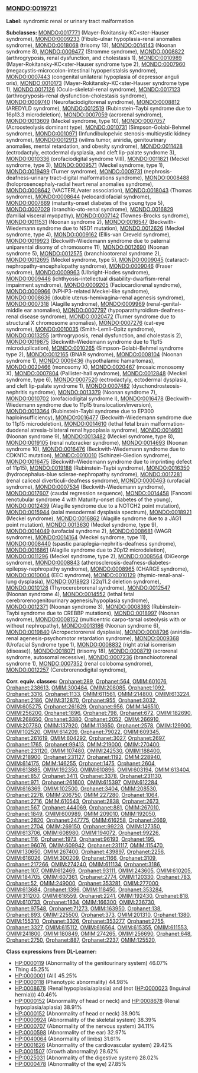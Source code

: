 
### [MONDO:0019721](http://purl.obolibrary.org/obo/MONDO_0019721)
**Label:** syndromic renal or urinary tract malformation

**Subclasses:** [MONDO:0017771](http://purl.obolibrary.org/obo/MONDO_0017771) (Mayer-Rokitansky-KC<ster-Hauser syndrome), [MONDO:0009233](http://purl.obolibrary.org/obo/MONDO_0009233) (Fibulo-ulnar hypoplasia-renal anomalies syndrome), [MONDO:0018068](http://purl.obolibrary.org/obo/MONDO_0018068) (trisomy 13), [MONDO:0014143](http://purl.obolibrary.org/obo/MONDO_0014143) (Noonan syndrome 8), [MONDO:0009477](http://purl.obolibrary.org/obo/MONDO_0009477) (Stromme syndrome), [MONDO:0008822](http://purl.obolibrary.org/obo/MONDO_0008822) (arthrogryposis, renal dysfunction, and cholestasis 1), [MONDO:0010989](http://purl.obolibrary.org/obo/MONDO_0010989) (Mayer-Rokitansky-KC<ster-Hauser syndrome type 2), [MONDO:0007960](http://purl.obolibrary.org/obo/MONDO_0007960) (megacystis-microcolon-intestinal hypoperistalsis syndrome), [MONDO:0007443](http://purl.obolibrary.org/obo/MONDO_0007443) (congenital unilateral hypoplasia of depressor anguli oris), [MONDO:0010173](http://purl.obolibrary.org/obo/MONDO_0010173) (Mayer-Rokitansky-KC<ster-Hauser syndrome type 1), [MONDO:0017126](http://purl.obolibrary.org/obo/MONDO_0017126) (Oculo-skeletal-renal syndrome), [MONDO:0017123](http://purl.obolibrary.org/obo/MONDO_0017123) (arthrogryposis-renal dysfunction-cholestasis syndrome), [MONDO:0009740](http://purl.obolibrary.org/obo/MONDO_0009740) (Neurofaciodigitorenal syndrome), [MONDO:0008812](http://purl.obolibrary.org/obo/MONDO_0008812) (AREDYLD syndrome), [MONDO:0012519](http://purl.obolibrary.org/obo/MONDO_0012519) (Rubinstein-Taybi syndrome due to 16p13.3 microdeletion), [MONDO:0007059](http://purl.obolibrary.org/obo/MONDO_0007059) (acrorenal syndrome), [MONDO:0013609](http://purl.obolibrary.org/obo/MONDO_0013609) (Meckel syndrome, type 10), [MONDO:0007057](http://purl.obolibrary.org/obo/MONDO_0007057) (Acroosteolysis dominant type), [MONDO:0010731](http://purl.obolibrary.org/obo/MONDO_0010731) (Simpson-Golabi-Behmel syndrome), [MONDO:0010971](http://purl.obolibrary.org/obo/MONDO_0010971) (Infundibulopelvic stenosis-multicystic kidney syndrome), [MONDO:0012913](http://purl.obolibrary.org/obo/MONDO_0012913) (wilms tumor, aniridia, genitourinary anomalies, mental retardation, and obesity syndrome), [MONDO:0011428](http://purl.obolibrary.org/obo/MONDO_0011428) (ectrodactyly, ectodermal dysplasia, and cleft lip-palate syndrome 3), [MONDO:0010336](http://purl.obolibrary.org/obo/MONDO_0010336) (orofaciodigital syndrome VIII), [MONDO:0011821](http://purl.obolibrary.org/obo/MONDO_0011821) (Meckel syndrome, type 3), [MONDO:0009571](http://purl.obolibrary.org/obo/MONDO_0009571) (Meckel syndrome, type 1), [MONDO:0019499](http://purl.obolibrary.org/obo/MONDO_0019499) (Turner syndrome), [MONDO:0009731](http://purl.obolibrary.org/obo/MONDO_0009731) (nephrosis-deafness-urinary tract-digital malformations syndrome), [MONDO:0008488](http://purl.obolibrary.org/obo/MONDO_0008488) (holoprosencephaly-radial heart renal anomalies syndrome), [MONDO:0008642](http://purl.obolibrary.org/obo/MONDO_0008642) (VACTERL/vater association), [MONDO:0018043](http://purl.obolibrary.org/obo/MONDO_0018043) (Thomas syndrome), [MONDO:0008644](http://purl.obolibrary.org/obo/MONDO_0008644) (velocardiofacial syndrome), [MONDO:0007669](http://purl.obolibrary.org/obo/MONDO_0007669) (maturity-onset diabetes of the young type 5), [MONDO:0007029](http://purl.obolibrary.org/obo/MONDO_0007029) (branchio-oto-renal syndrome), [MONDO:0016829](http://purl.obolibrary.org/obo/MONDO_0016829) (familial visceral myopathy), [MONDO:0007142](http://purl.obolibrary.org/obo/MONDO_0007142) (Townes-Brocks syndrome), [MONDO:0011531](http://purl.obolibrary.org/obo/MONDO_0011531) (Noonan syndrome 2), [MONDO:0016547](http://purl.obolibrary.org/obo/MONDO_0016547) (Beckwith-Wiedemann syndrome due to NSD1 mutation), [MONDO:0012626](http://purl.obolibrary.org/obo/MONDO_0012626) (Meckel syndrome, type 4), [MONDO:0009162](http://purl.obolibrary.org/obo/MONDO_0009162) (Ellis-van Creveld syndrome), [MONDO:0019923](http://purl.obolibrary.org/obo/MONDO_0019923) (Beckwith-Wiedemann syndrome due to paternal uniparental disomy of chromosome 11), [MONDO:0012690](http://purl.obolibrary.org/obo/MONDO_0012690) (Noonan syndrome 5), [MONDO:0012575](http://purl.obolibrary.org/obo/MONDO_0012575) (branchiootorenal syndrome 2), [MONDO:0012695](http://purl.obolibrary.org/obo/MONDO_0012695) (Meckel syndrome, type 5), [MONDO:0009045](http://purl.obolibrary.org/obo/MONDO_0009045) (cataract-nephropathy-encephalopathy syndrome), [MONDO:0009046](http://purl.obolibrary.org/obo/MONDO_0009046) (Fraser syndrome), [MONDO:0009963](http://purl.obolibrary.org/obo/MONDO_0009963) (Ulbright-Hodes syndrome), [MONDO:0009446](http://purl.obolibrary.org/obo/MONDO_0009446) (ichthyosis-intellectual disability-dwarfism-renal impairment syndrome), [MONDO:0009205](http://purl.obolibrary.org/obo/MONDO_0009205) (Faciocardiorenal syndrome), [MONDO:0009966](http://purl.obolibrary.org/obo/MONDO_0009966) (NPHP3-related Meckel-like syndrome), [MONDO:0008636](http://purl.obolibrary.org/obo/MONDO_0008636) (double uterus-hemivagina-renal agenesis syndrome), [MONDO:0007318](http://purl.obolibrary.org/obo/MONDO_0007318) (Alagille syndrome), [MONDO:0009969](http://purl.obolibrary.org/obo/MONDO_0009969) (renal-genital-middle ear anomalies), [MONDO:0007797](http://purl.obolibrary.org/obo/MONDO_0007797) (hypoparathyroidism-deafness-renal disease syndrome), [MONDO:0020472](http://purl.obolibrary.org/obo/MONDO_0020472) (Turner syndrome due to structural X chromosome anomalies), [MONDO:0007276](http://purl.obolibrary.org/obo/MONDO_0007276) (cat-eye syndrome), [MONDO:0010035](http://purl.obolibrary.org/obo/MONDO_0010035) (Smith-Lemli-Opitz syndrome), [MONDO:0013255](http://purl.obolibrary.org/obo/MONDO_0013255) (arthrogryposis, renal dysfunction, and cholestasis 2), [MONDO:0019875](http://purl.obolibrary.org/obo/MONDO_0019875) (Beckwith-Wiedemann syndrome due to 11p15 microduplication), [MONDO:0010265](http://purl.obolibrary.org/obo/MONDO_0010265) (Simpson-Golabi-Behmel syndrome type 2), [MONDO:0012165](http://purl.obolibrary.org/obo/MONDO_0012165) (BNAR syndrome), [MONDO:0008104](http://purl.obolibrary.org/obo/MONDO_0008104) (Noonan syndrome 1), [MONDO:0009436](http://purl.obolibrary.org/obo/MONDO_0009436) (hypothalamic hamartomas), [MONDO:0020466](http://purl.obolibrary.org/obo/MONDO_0020466) (monosomy X), [MONDO:0020467](http://purl.obolibrary.org/obo/MONDO_0020467) (mosaic monosomy X), [MONDO:0007804](http://purl.obolibrary.org/obo/MONDO_0007804) (Pallister-hall syndrome), [MONDO:0012848](http://purl.obolibrary.org/obo/MONDO_0012848) (Meckel syndrome, type 6), [MONDO:0007520](http://purl.obolibrary.org/obo/MONDO_0007520) (ectrodactyly, ectodermal dysplasia, and cleft lip-palate syndrome 1), [MONDO:0007482](http://purl.obolibrary.org/obo/MONDO_0007482) (dyschondrosteosis-nephritis syndrome), [MONDO:0013379](http://purl.obolibrary.org/obo/MONDO_0013379) (Noonan syndrome 7), [MONDO:0010702](http://purl.obolibrary.org/obo/MONDO_0010702) (orofaciodigital syndrome I), [MONDO:0016478](http://purl.obolibrary.org/obo/MONDO_0016478) (Beckwith-Wiedemann syndrome due to 11p15 translocation/inversion), [MONDO:0013364](http://purl.obolibrary.org/obo/MONDO_0013364) (Rubinstein-Taybi syndrome due to EP300 haploinsufficiency), [MONDO:0016477](http://purl.obolibrary.org/obo/MONDO_0016477) (Beckwith-Wiedemann syndrome due to 11p15 microdeletion), [MONDO:0014610](http://purl.obolibrary.org/obo/MONDO_0014610) (lethal fetal brain malformation-duodenal atresia-bilateral renal hypoplasia syndrome), [MONDO:0014691](http://purl.obolibrary.org/obo/MONDO_0014691) (Noonan syndrome 9), [MONDO:0013482](http://purl.obolibrary.org/obo/MONDO_0013482) (Meckel syndrome, type 8), [MONDO:0019105](http://purl.obolibrary.org/obo/MONDO_0019105) (renal nutcracker syndrome), [MONDO:0014693](http://purl.obolibrary.org/obo/MONDO_0014693) (Noonan syndrome 10), [MONDO:0016476](http://purl.obolibrary.org/obo/MONDO_0016476) (Beckwith-Wiedemann syndrome due to CDKN1C mutation), [MONDO:0010010](http://purl.obolibrary.org/obo/MONDO_0010010) (Schinzel-Giedion syndrome), [MONDO:0016475](http://purl.obolibrary.org/obo/MONDO_0016475) (Beckwith-Wiedemann syndrome due to imprinting defect of 11p15), [MONDO:0019188](http://purl.obolibrary.org/obo/MONDO_0019188) (Rubinstein-Taybi syndrome), [MONDO:0016350](http://purl.obolibrary.org/obo/MONDO_0016350) (hydrocephalus-blue sclerae-nephropathy syndrome), [MONDO:0017281](http://purl.obolibrary.org/obo/MONDO_0017281) (renal caliceal diverticuli-deafness syndrome), [MONDO:0000463](http://purl.obolibrary.org/obo/MONDO_0000463) (urofacial syndrome), [MONDO:0007534](http://purl.obolibrary.org/obo/MONDO_0007534) (Beckwith-Wiedemann syndrome), [MONDO:0017607](http://purl.obolibrary.org/obo/MONDO_0017607) (caudal regression sequence), [MONDO:0014458](http://purl.obolibrary.org/obo/MONDO_0014458) (Fanconi renotubular syndrome 4 with Maturity-onset diabetes of the young), [MONDO:0012439](http://purl.obolibrary.org/obo/MONDO_0012439) (Alagille syndrome due to a NOTCH2 point mutation), [MONDO:0015944](http://purl.obolibrary.org/obo/MONDO_0015944) (axial mesodermal dysplasia spectrum), [MONDO:0018921](http://purl.obolibrary.org/obo/MONDO_0018921) (Meckel syndrome), [MONDO:0016862](http://purl.obolibrary.org/obo/MONDO_0016862) (Alagille syndrome due to a JAG1 point mutation), [MONDO:0013630](http://purl.obolibrary.org/obo/MONDO_0013630) (Meckel syndrome, type 9), [MONDO:0014049](http://purl.obolibrary.org/obo/MONDO_0014049) (urofacial syndrome 2), [MONDO:0008681](http://purl.obolibrary.org/obo/MONDO_0008681) (WAGR syndrome), [MONDO:0014164](http://purl.obolibrary.org/obo/MONDO_0014164) (Meckel syndrome, type 11), [MONDO:0008440](http://purl.obolibrary.org/obo/MONDO_0008440) (spastic paraplegia-nephritis-deafness syndrome), [MONDO:0016861](http://purl.obolibrary.org/obo/MONDO_0016861) (Alagille syndrome due to 20p12 microdeletion), [MONDO:0011296](http://purl.obolibrary.org/obo/MONDO_0011296) (Meckel syndrome, type 2), [MONDO:0008564](http://purl.obolibrary.org/obo/MONDO_0008564) (DiGeorge syndrome), [MONDO:0008843](http://purl.obolibrary.org/obo/MONDO_0008843) (atherosclerosis-deafness-diabetes-epilepsy-nephropathy syndrome), [MONDO:0008965](http://purl.obolibrary.org/obo/MONDO_0008965) (CHARGE syndrome), [MONDO:0010004](http://purl.obolibrary.org/obo/MONDO_0010004) (EEC syndrome), [MONDO:0010129](http://purl.obolibrary.org/obo/MONDO_0010129) (thymic-renal-anal-lung dysplasia), [MONDO:0018923](http://purl.obolibrary.org/obo/MONDO_0018923) (22q11.2 deletion syndrome), [MONDO:0010128](http://purl.obolibrary.org/obo/MONDO_0010128) (Thyrocerebrorenal syndrome), [MONDO:0012547](http://purl.obolibrary.org/obo/MONDO_0012547) (Noonan syndrome 4), [MONDO:0014552](http://purl.obolibrary.org/obo/MONDO_0014552) (lethal fetal cerebrorenogenitourinary agenesis/hypoplasia syndrome), [MONDO:0012371](http://purl.obolibrary.org/obo/MONDO_0012371) (Noonan syndrome 3), [MONDO:0008393](http://purl.obolibrary.org/obo/MONDO_0008393) (Rubinstein-Taybi syndrome due to CREBBP mutations), [MONDO:0018997](http://purl.obolibrary.org/obo/MONDO_0018997) (Noonan syndrome), [MONDO:0008152](http://purl.obolibrary.org/obo/MONDO_0008152) (multicentric carpo-tarsal osteolysis with or without nephropathy), [MONDO:0013186](http://purl.obolibrary.org/obo/MONDO_0013186) (Noonan syndrome 6), [MONDO:0019840](http://purl.obolibrary.org/obo/MONDO_0019840) (Acropectororenal dysplasia), [MONDO:0008796](http://purl.obolibrary.org/obo/MONDO_0008796) (aniridia-renal agenesis-psychomotor retardation syndrome), [MONDO:0009368](http://purl.obolibrary.org/obo/MONDO_0009368) (Urofacial Syndrome type 1), [MONDO:0008832](http://purl.obolibrary.org/obo/MONDO_0008832) (right atrial isomerism (disease)), [MONDO:0018071](http://purl.obolibrary.org/obo/MONDO_0018071) (trisomy 18), [MONDO:0008719](http://purl.obolibrary.org/obo/MONDO_0008719) (acrorenal syndrome, autosomal recessive), [MONDO:0007236](http://purl.obolibrary.org/obo/MONDO_0007236) (branchiootorenal syndrome 1), [MONDO:0007352](http://purl.obolibrary.org/obo/MONDO_0007352) (renal coloboma syndrome), [MONDO:0012257](http://purl.obolibrary.org/obo/MONDO_0012257) (Cerebrorenodigital syndrome), 

**Corr. equiv. classes:** [Orphanet:289](http://www.orpha.net/ORDO/Orphanet_289), [Orphanet:564](http://www.orpha.net/ORDO/Orphanet_564), [OMIM:601076](http://purl.obolibrary.org/obo/OMIM_601076), [Orphanet:238613](http://www.orpha.net/ORDO/Orphanet_238613), [OMIM:300484](http://purl.obolibrary.org/obo/OMIM_300484), [OMIM:208085](http://purl.obolibrary.org/obo/OMIM_208085), [Orphanet:1092](http://www.orpha.net/ORDO/Orphanet_1092), [Orphanet:3316](http://www.orpha.net/ORDO/Orphanet_3316), [Orphanet:1133](http://www.orpha.net/ORDO/Orphanet_1133), [OMIM:611561](http://purl.obolibrary.org/obo/OMIM_611561), [OMIM:214800](http://purl.obolibrary.org/obo/OMIM_214800), [OMIM:613224](http://purl.obolibrary.org/obo/OMIM_613224), [Orphanet:2186](http://www.orpha.net/ORDO/Orphanet_2186), [OMIM:312870](http://purl.obolibrary.org/obo/OMIM_312870), [Orphanet:955](http://www.orpha.net/ORDO/Orphanet_955), [Orphanet:3032](http://www.orpha.net/ORDO/Orphanet_3032), [OMIM:605275](http://purl.obolibrary.org/obo/OMIM_605275), [Orphanet:261629](http://www.orpha.net/ORDO/Orphanet_261629), [Orphanet:956](http://www.orpha.net/ORDO/Orphanet_956), [OMIM:146510](http://purl.obolibrary.org/obo/OMIM_146510), [OMIM:256200](http://purl.obolibrary.org/obo/OMIM_256200), [Orphanet:1896](http://www.orpha.net/ORDO/Orphanet_1896), [Orphanet:798](http://www.orpha.net/ORDO/Orphanet_798), [Orphanet:672](http://www.orpha.net/ORDO/Orphanet_672), [OMIM:182690](http://purl.obolibrary.org/obo/OMIM_182690), [OMIM:268650](http://purl.obolibrary.org/obo/OMIM_268650), [Orphanet:3380](http://www.orpha.net/ORDO/Orphanet_3380), [Orphanet:2052](http://www.orpha.net/ORDO/Orphanet_2052), [OMIM:266910](http://purl.obolibrary.org/obo/OMIM_266910), [OMIM:207780](http://purl.obolibrary.org/obo/OMIM_207780), [OMIM:137920](http://purl.obolibrary.org/obo/OMIM_137920), [OMIM:113650](http://purl.obolibrary.org/obo/OMIM_113650), [Orphanet:2578](http://www.orpha.net/ORDO/Orphanet_2578), [OMIM:129900](http://purl.obolibrary.org/obo/OMIM_129900), [OMIM:102520](http://purl.obolibrary.org/obo/OMIM_102520), [OMIM:614209](http://purl.obolibrary.org/obo/OMIM_614209), [Orphanet:79022](http://www.orpha.net/ORDO/Orphanet_79022), [OMIM:609345](http://purl.obolibrary.org/obo/OMIM_609345), [Orphanet:261619](http://www.orpha.net/ORDO/Orphanet_261619), [OMIM:604292](http://purl.obolibrary.org/obo/OMIM_604292), [Orphanet:3027](http://www.orpha.net/ORDO/Orphanet_3027), [Orphanet:2697](http://www.orpha.net/ORDO/Orphanet_2697), [Orphanet:1765](http://www.orpha.net/ORDO/Orphanet_1765), [Orphanet:99413](http://www.orpha.net/ORDO/Orphanet_99413), [OMIM:219000](http://purl.obolibrary.org/obo/OMIM_219000), [OMIM:270400](http://purl.obolibrary.org/obo/OMIM_270400), [Orphanet:231120](http://www.orpha.net/ORDO/Orphanet_231120), [OMIM:107480](http://purl.obolibrary.org/obo/OMIM_107480), [OMIM:242530](http://purl.obolibrary.org/obo/OMIM_242530), [OMIM:188400](http://purl.obolibrary.org/obo/OMIM_188400), [OMIM:218900](http://purl.obolibrary.org/obo/OMIM_218900), [Orphanet:231127](http://www.orpha.net/ORDO/Orphanet_231127), [Orphanet:1192](http://www.orpha.net/ORDO/Orphanet_1192), [OMIM:228940](http://purl.obolibrary.org/obo/OMIM_228940), [OMIM:614175](http://purl.obolibrary.org/obo/OMIM_614175), [OMIM:146255](http://purl.obolibrary.org/obo/OMIM_146255), [Orphanet:1475](http://www.orpha.net/ORDO/Orphanet_1475), [Orphanet:2604](http://www.orpha.net/ORDO/Orphanet_2604), [OMIM:613885](http://purl.obolibrary.org/obo/OMIM_613885), [OMIM:192350](http://purl.obolibrary.org/obo/OMIM_192350), [OMIM:610896](http://purl.obolibrary.org/obo/OMIM_610896), [OMIM:603194](http://purl.obolibrary.org/obo/OMIM_603194), [OMIM:613404](http://purl.obolibrary.org/obo/OMIM_613404), [Orphanet:857](http://www.orpha.net/ORDO/Orphanet_857), [Orphanet:3411](http://www.orpha.net/ORDO/Orphanet_3411), [Orphanet:3378](http://www.orpha.net/ORDO/Orphanet_3378), [Orphanet:231130](http://www.orpha.net/ORDO/Orphanet_231130), [Orphanet:971](http://www.orpha.net/ORDO/Orphanet_971), [Orphanet:261600](http://www.orpha.net/ORDO/Orphanet_261600), [OMIM:615397](http://purl.obolibrary.org/obo/OMIM_615397), [OMIM:612284](http://purl.obolibrary.org/obo/OMIM_612284), [OMIM:616369](http://purl.obolibrary.org/obo/OMIM_616369), [OMIM:102500](http://purl.obolibrary.org/obo/OMIM_102500), [Orphanet:3404](http://www.orpha.net/ORDO/Orphanet_3404), [OMIM:208530](http://purl.obolibrary.org/obo/OMIM_208530), [Orphanet:2278](http://www.orpha.net/ORDO/Orphanet_2278), [OMIM:206750](http://purl.obolibrary.org/obo/OMIM_206750), [OMIM:227280](http://purl.obolibrary.org/obo/OMIM_227280), [Orphanet:1064](http://www.orpha.net/ORDO/Orphanet_1064), [Orphanet:2716](http://www.orpha.net/ORDO/Orphanet_2716), [OMIM:610543](http://purl.obolibrary.org/obo/OMIM_610543), [Orphanet:2838](http://www.orpha.net/ORDO/Orphanet_2838), [Orphanet:2673](http://www.orpha.net/ORDO/Orphanet_2673), [Orphanet:567](http://www.orpha.net/ORDO/Orphanet_567), [Orphanet:444069](http://www.orpha.net/ORDO/Orphanet_444069), [Orphanet:881](http://www.orpha.net/ORDO/Orphanet_881), [OMIM:267010](http://purl.obolibrary.org/obo/OMIM_267010), [Orphanet:1849](http://www.orpha.net/ORDO/Orphanet_1849), [OMIM:600989](http://purl.obolibrary.org/obo/OMIM_600989), [OMIM:209010](http://purl.obolibrary.org/obo/OMIM_209010), [OMIM:192050](http://purl.obolibrary.org/obo/OMIM_192050), [Orphanet:2820](http://www.orpha.net/ORDO/Orphanet_2820), [Orphanet:247775](http://www.orpha.net/ORDO/Orphanet_247775), [OMIM:616258](http://purl.obolibrary.org/obo/OMIM_616258), [Orphanet:2669](http://www.orpha.net/ORDO/Orphanet_2669), [Orphanet:2704](http://www.orpha.net/ORDO/Orphanet_2704), [OMIM:269150](http://purl.obolibrary.org/obo/OMIM_269150), [Orphanet:99228](http://www.orpha.net/ORDO/Orphanet_99228), [OMIM:127350](http://purl.obolibrary.org/obo/OMIM_127350), [OMIM:613706](http://purl.obolibrary.org/obo/OMIM_613706), [OMIM:608980](http://purl.obolibrary.org/obo/OMIM_608980), [OMIM:194072](http://purl.obolibrary.org/obo/OMIM_194072), [Orphanet:99226](http://www.orpha.net/ORDO/Orphanet_99226), [Orphanet:116](http://www.orpha.net/ORDO/Orphanet_116), [Orphanet:1973](http://www.orpha.net/ORDO/Orphanet_1973), [Orphanet:96193](http://www.orpha.net/ORDO/Orphanet_96193), [Orphanet:195](http://www.orpha.net/ORDO/Orphanet_195), [Orphanet:96076](http://www.orpha.net/ORDO/Orphanet_96076), [OMIM:609942](http://purl.obolibrary.org/obo/OMIM_609942), [Orphanet:231117](http://www.orpha.net/ORDO/Orphanet_231117), [OMIM:115470](http://purl.obolibrary.org/obo/OMIM_115470), [OMIM:130650](http://purl.obolibrary.org/obo/OMIM_130650), [OMIM:267400](http://purl.obolibrary.org/obo/OMIM_267400), [Orphanet:439897](http://www.orpha.net/ORDO/Orphanet_439897), [Orphanet:2256](http://www.orpha.net/ORDO/Orphanet_2256), [OMIM:616026](http://purl.obolibrary.org/obo/OMIM_616026), [OMIM:300209](http://purl.obolibrary.org/obo/OMIM_300209), [Orphanet:1166](http://www.orpha.net/ORDO/Orphanet_1166), [Orphanet:3109](http://www.orpha.net/ORDO/Orphanet_3109), [Orphanet:217266](http://www.orpha.net/ORDO/Orphanet_217266), [OMIM:274240](http://purl.obolibrary.org/obo/OMIM_274240), [OMIM:611134](http://purl.obolibrary.org/obo/OMIM_611134), [Orphanet:3186](http://www.orpha.net/ORDO/Orphanet_3186), [Orphanet:107](http://www.orpha.net/ORDO/Orphanet_107), [OMIM:612469](http://purl.obolibrary.org/obo/OMIM_612469), [Orphanet:93111](http://www.orpha.net/ORDO/Orphanet_93111), [OMIM:243605](http://purl.obolibrary.org/obo/OMIM_243605), [OMIM:610205](http://purl.obolibrary.org/obo/OMIM_610205), [OMIM:184705](http://purl.obolibrary.org/obo/OMIM_184705), [OMIM:607361](http://purl.obolibrary.org/obo/OMIM_607361), [Orphanet:2774](http://www.orpha.net/ORDO/Orphanet_2774), [OMIM:120330](http://purl.obolibrary.org/obo/OMIM_120330), [Orphanet:783](http://www.orpha.net/ORDO/Orphanet_783), [Orphanet:52](http://www.orpha.net/ORDO/Orphanet_52), [OMIM:249000](http://purl.obolibrary.org/obo/OMIM_249000), [Orphanet:353281](http://www.orpha.net/ORDO/Orphanet_353281), [OMIM:277000](http://purl.obolibrary.org/obo/OMIM_277000), [OMIM:613684](http://purl.obolibrary.org/obo/OMIM_613684), [Orphanet:1396](http://www.orpha.net/ORDO/Orphanet_1396), [OMIM:118450](http://purl.obolibrary.org/obo/OMIM_118450), [Orphanet:353284](http://www.orpha.net/ORDO/Orphanet_353284), [OMIM:311200](http://purl.obolibrary.org/obo/OMIM_311200), [OMIM:616559](http://purl.obolibrary.org/obo/OMIM_616559), [Orphanet:2241](http://www.orpha.net/ORDO/Orphanet_2241), [OMIM:192430](http://purl.obolibrary.org/obo/OMIM_192430), [Orphanet:818](http://www.orpha.net/ORDO/Orphanet_818), [OMIM:610733](http://purl.obolibrary.org/obo/OMIM_610733), [Orphanet:1834](http://www.orpha.net/ORDO/Orphanet_1834), [OMIM:166300](http://purl.obolibrary.org/obo/OMIM_166300), [OMIM:236730](http://purl.obolibrary.org/obo/OMIM_236730), [Orphanet:97548](http://www.orpha.net/ORDO/Orphanet_97548), [Orphanet:71273](http://www.orpha.net/ORDO/Orphanet_71273), [OMIM:163950](http://purl.obolibrary.org/obo/OMIM_163950), [Orphanet:138](http://www.orpha.net/ORDO/Orphanet_138), [Orphanet:893](http://www.orpha.net/ORDO/Orphanet_893), [OMIM:225500](http://purl.obolibrary.org/obo/OMIM_225500), [Orphanet:373](http://www.orpha.net/ORDO/Orphanet_373), [OMIM:201310](http://purl.obolibrary.org/obo/OMIM_201310), [Orphanet:1380](http://www.orpha.net/ORDO/Orphanet_1380), [OMIM:155310](http://purl.obolibrary.org/obo/OMIM_155310), [Orphanet:3326](http://www.orpha.net/ORDO/Orphanet_3326), [Orphanet:353277](http://www.orpha.net/ORDO/Orphanet_353277), [Orphanet:2755](http://www.orpha.net/ORDO/Orphanet_2755), [Orphanet:3327](http://www.orpha.net/ORDO/Orphanet_3327), [OMIM:615112](http://purl.obolibrary.org/obo/OMIM_615112), [OMIM:616564](http://purl.obolibrary.org/obo/OMIM_616564), [OMIM:615355](http://purl.obolibrary.org/obo/OMIM_615355), [OMIM:611553](http://purl.obolibrary.org/obo/OMIM_611553), [OMIM:241800](http://purl.obolibrary.org/obo/OMIM_241800), [OMIM:180849](http://purl.obolibrary.org/obo/OMIM_180849), [OMIM:274265](http://purl.obolibrary.org/obo/OMIM_274265), [OMIM:256690](http://purl.obolibrary.org/obo/OMIM_256690), [Orphanet:648](http://www.orpha.net/ORDO/Orphanet_648), [Orphanet:2750](http://www.orpha.net/ORDO/Orphanet_2750), [Orphanet:887](http://www.orpha.net/ORDO/Orphanet_887), [Orphanet:2237](http://www.orpha.net/ORDO/Orphanet_2237), [OMIM:125520](http://purl.obolibrary.org/obo/OMIM_125520), 

**Class expressions from DL-Learner:**

- [HP:0000119](http://purl.obolibrary.org/obo/HP_0000119) (Abnormality of the genitourinary system) 46.07%
- Thing 45.25%
- [HP:0000001](http://purl.obolibrary.org/obo/HP_0000001) (All) 45.25%
- [HP:0000118](http://purl.obolibrary.org/obo/HP_0000118) (Phenotypic abnormality) 44.98%
- [HP:0008678](http://purl.obolibrary.org/obo/HP_0008678) (Renal hypoplasia/aplasia) and (not ([HP:0000023](http://purl.obolibrary.org/obo/HP_0000023) (Inguinal hernia))) 40.46%
- [HP:0000152](http://purl.obolibrary.org/obo/HP_0000152) (Abnormality of head or neck) and [HP:0008678](http://purl.obolibrary.org/obo/HP_0008678) (Renal hypoplasia/aplasia) 38.91%
- [HP:0000152](http://purl.obolibrary.org/obo/HP_0000152) (Abnormality of head or neck) 38.90%
- [HP:0000924](http://purl.obolibrary.org/obo/HP_0000924) (Abnormality of the skeletal system) 38.39%
- [HP:0000707](http://purl.obolibrary.org/obo/HP_0000707) (Abnormality of the nervous system) 34.11%
- [HP:0000598](http://purl.obolibrary.org/obo/HP_0000598) (Abnormality of the ear) 32.97%
- [HP:0040064](http://purl.obolibrary.org/obo/HP_0040064) (Abnormality of limbs) 31.61%
- [HP:0001626](http://purl.obolibrary.org/obo/HP_0001626) (Abnormality of the cardiovascular system) 29.42%
- [HP:0001507](http://purl.obolibrary.org/obo/HP_0001507) (Growth abnormality) 28.62%
- [HP:0025031](http://purl.obolibrary.org/obo/HP_0025031) (Abnormality of the digestive system) 28.02%
- [HP:0000478](http://purl.obolibrary.org/obo/HP_0000478) (Abnormality of the eye) 27.85%


